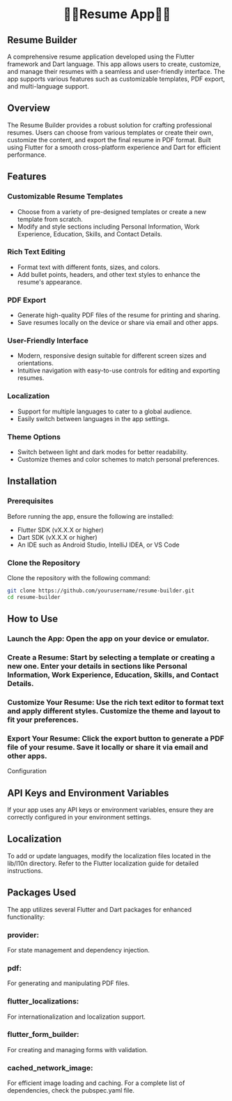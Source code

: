 
 <h1 align='center'>🔶🔸Resume App🔸🔶</h1>
 
## Resume Builder

A comprehensive resume application developed using the Flutter framework and Dart language. This app allows users to create, customize, and manage their resumes with a seamless and user-friendly interface. The app supports various features such as customizable templates, PDF export, and multi-language support.

## Overview

The Resume Builder provides a robust solution for crafting professional resumes. Users can choose from various templates or create their own, customize the content, and export the final resume in PDF format. Built using Flutter for a smooth cross-platform experience and Dart for efficient performance.

## Features

### Customizable Resume Templates
- Choose from a variety of pre-designed templates or create a new template from scratch.
- Modify and style sections including Personal Information, Work Experience, Education, Skills, and Contact Details.

### Rich Text Editing
- Format text with different fonts, sizes, and colors.
- Add bullet points, headers, and other text styles to enhance the resume's appearance.

### PDF Export
- Generate high-quality PDF files of the resume for printing and sharing.
- Save resumes locally on the device or share via email and other apps.

### User-Friendly Interface
- Modern, responsive design suitable for different screen sizes and orientations.
- Intuitive navigation with easy-to-use controls for editing and exporting resumes.

### Localization
- Support for multiple languages to cater to a global audience.
- Easily switch between languages in the app settings.

### Theme Options
- Switch between light and dark modes for better readability.
- Customize themes and color schemes to match personal preferences.

## Installation

### Prerequisites
Before running the app, ensure the following are installed:
- Flutter SDK (vX.X.X or higher)
- Dart SDK (vX.X.X or higher)
- An IDE such as Android Studio, IntelliJ IDEA, or VS Code

### Clone the Repository
Clone the repository with the following command:

```bash
git clone https://github.com/yourusername/resume-builder.git
cd resume-builder
```
## How to Use
### Launch the App: Open the app on your device or emulator.
### Create a Resume: Start by selecting a template or creating a new one. Enter your details in sections like Personal Information, Work Experience, Education, Skills, and Contact Details.
### Customize Your Resume: Use the rich text editor to format text and apply different styles. Customize the theme and layout to fit your preferences.
### Export Your Resume: Click the export button to generate a PDF file of your resume. Save it locally or share it via email and other apps.
Configuration
## API Keys and Environment Variables
If your app uses any API keys or environment variables, ensure they are correctly configured in your environment settings.

## Localization
To add or update languages, modify the localization files located in the lib/l10n directory. Refer to the Flutter localization guide for detailed instructions.

## Packages Used
The app utilizes several Flutter and Dart packages for enhanced functionality:

### provider: 
For state management and dependency injection.
### pdf: 
For generating and manipulating PDF files.
### flutter_localizations:
For internationalization and localization support.
### flutter_form_builder:
For creating and managing forms with validation.
### cached_network_image: 
For efficient image loading and caching.
For a complete list of dependencies, check the pubspec.yaml file.
